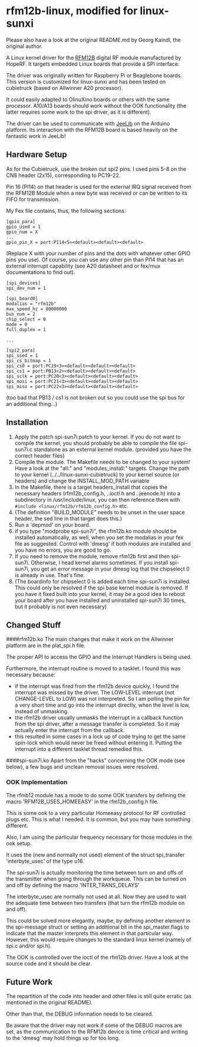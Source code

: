 # rfm12b-linux, modified for linux-sunxi

Please also have a look at the original README.md by Georg Kaindl, the original author.

A Linux kernel driver for the [RFM12B](http://www.hoperf.com/rf_fsk/fsk/21.htm) digital RF module manufactured by HopeRF. It targets embedded Linux boards that provide a SPI interface.

The driver was originally written for Raspberry Pi or Beaglebone boards.  This version is customized for linux-sunxi and has been tested on cubietruck (based on Allwinner A20 processor).

It could easily adapted to OlinuXino boards or others with the same processor.  A10/A13 boards should work without the OOK functionality (the latter requires some work to the spi driver, as it is different).

The driver can be used to communicate with [JeeLib](https://github.com/jcw/jeelib) on the Arduino platform. Its interaction with the RFM12B board is based heavily on the fantastic work in JeeLib!


## Hardware Setup

As for the Cubietruck, use the broken out spi2 pins.  I used pins 5-8 on the CN8 header (2x15), corresponding to PC19-22. 

Pin 16 (PI14) on that header is used for the external IRQ signal received from the RFM12B Module when a new byte was received or can be written to its FIFO for transmission.

My Fex file contains, thus, the following sections:

```
[gpio_para]
gpio_used = 1
gpio_num = X
...
gpio_pin_X = port:PI14<5><default><default><default>
```
(Replace X with your number of pins and the dots with whatever other GPIO pins you use).  Of course, you can use any other pin than PI14 that has an external interrupt capability (see A20 datasheet and or fex/mux documentations to find out).

```
[spi_devices]
spi_dev_num = 1

[spi_board0]
modalias = "rfm12b"
max_speed_hz = 80000000
bus_num = 2
chip_select = 0
mode = 0
full_duplex = 1

...

[spi2_para]
spi_used = 1
spi_cs_bitmap = 1
spi_cs0 = port:PC19<3><default><default><default>
spi_cs1 = port:PB13<2><default><default><default>
spi_sclk = port:PC20<3><default><default><default>
spi_mosi = port:PC21<3><default><default><default>
spi_miso = port:PC22<3><default><default><default>
```

(too bad that PB13 / cs1 is not broken out so you could use the spi bus for an additional thing...)


## Installation

1. Apply the patch spi-sun7i.patch to your kernel.  If you do not want to compile the kernel, you should probably be able to compile the file spi-sun7i.c standalone as an external kernel module. (provided you have the correct header files)
2. Compile the module.  The Makefile needs to be changed to your system!  Have a look at the "all:" and "modules_install:" targets.  Change the path to your kernel (../../linux-sunxi-cubietruck) to your kernel source (or headers) and change the INSTALL_MOD_PATH variable
3. In the Makefile, there is a target headers_install that copies the necessary headers (rfm12b_config.h, ..ioctl.h and ..jeenode.h) into a subdirectory in /usr/include/linux,  you can then reference them with `#include <linux/rfm12b/rfm12b_config.h>` etc.  
4. (The definition "BUILD_MODULE" needs to be unset in the user space header, the sed line in that target does this.)
5. Run a 'depmod' on your board.
6. if you type "modprobe spi-sun7i", the rfm12b.ko module should be installed automatically, as well, when you set the modalias in your fex file as suggested.  Control with 'dmesg' if both modules are installed and you have no errors, you are good to go.
7. If you need to remove the module, remove rfm12b first and then spi-sun7i.  Otherwise, I head kernel alarms sometimes.  If you install spi-sun7i, you get an error message in your dmesg log that the chipselect 0 is already in use.  That's fine.
8. (The boardinfo for chipselect 0 is added each time spi-sun7i is installed.  This could only be resolved if the spi base kernel module is removed.  If you have it fixed built into your kernel, it may be a good idea to reboot your board after you have installed and uninstalled spi-sun7i 30 times, but it probably is not even necessary)

## Changed Stuff

####rfm12b.ko
The main changes that make it work on the Allwinner platform are in the plat_spi.h file.  

The proper API to access the GPIO and the Interrupt Handlers is being used.  

Furthermore, the interrupt routine is moved to a tasklet. I found this was necessary because:
- if the interrupt was fired from the rfm12b device quickly, I found the interrupt was missed by the driver.  The LOW-LEVEL interrupt (not CHANGE-LEVEL to LOW) was not interpreted.  So I am polling the pin for a very short time and go into the interrupt directly, when the level is low, instead of unmasking.
- the rfm12b driver usually unmasks the interrupt in a callback function from the spi driver, after a message transfer is completed. So it may actually enter the interrupt from the callback.
- this resulted in some cases in a lock up of code trying to get the same spin-lock which would never be freed without entering it.  Putting the interrupt into a different tasklet thread remedied this.

####spi-sun7i.ko
Apart from the "hacks" concerning the OOK mode (see below), a few bugs and unclean removal issues were resolved.

### OOK Implementation

The rfmb12 module has a mode to do some OOK transfers by defining the macro 'RFM12B_USES_HOMEEASY' in the rfm12b_config.h file.

This is some ook to a very particular Homeeasy protocol for RF controlled plugs etc.  This is what I needed.  It is common, but you may have something different.

Also, I am using the particular frequency necessary for those modules in the ook setup.

It uses the (new and normally not used) element of the struct spi_transfer 'interbyte_usec' of the type u16.

The spi-sun7i is actually monitoring the time between turn on and offs of the transmitter when going through the workqueue.  This can be turned on and off by defining the macro 'INTER_TRANS_DELAYS'

The interbyte_usec are normally not used at all.  Now they are used to wait the adequate time between two transfers (that turn the rfm12b module on and off).

This could be solved more elegantly, maybe, by defining another element in the spi-message struct or setting an additional bit in the spi_master.flags to indicate that the master interprets this element in that particular way.  
However, this would require changes to the standard linux kernel (namely of spi.c and/or spi.h).

The OOK is controlled over the ioctl of the rfm12b driver.  Have a look at the source code and it should be clear.


## Future Work

The repartition of the code into header and other files is still quite erratic (as mentioned in the original README).

Other than that, the DEBUG information needs to be cleared.

Be aware that the driver may not work if some of the DEBUG macros are set, as the communication to the RFM12b device is time critical and writing to the 'dmesg' may hold things up for too long.
